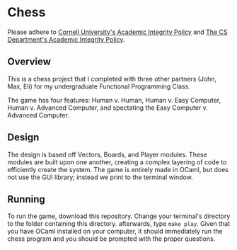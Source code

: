 # Chess

Please adhere to [Cornell University's Academic Integrity Policy](http://cuinfo.cornell.edu/aic.cfm) and [The CS Department's Academic Integrity Policy](http://www.cs.cornell.edu/undergrad/CSMajor#ai).

## Overview

This is a chess project that I completed with three other partners (John, Max, Eli) for my undergraduate Functional Programming Class. 

The game has four features: Human v. Human, Human v. Easy Computer, Human v. Advanced Computer, and spectating the Easy Computer v. Advanced Computer.

## Design

The design is based off Vectors, Boards, and Player modules. These modules are built upon one another, creating a complex layering of code to efficiently create the system. The game is entirely made in OCaml, but does not use the GUI library; instead we print to the terminal window. 

## Running

To run the game, download this repository. Change your terminal's directory to the folder containing this directory. afterwards, type `make play`. Given that you have OCaml installed on your computer, it should immediately run the chess program and you should be prompted with the proper questions.
